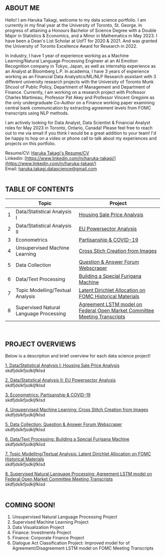 ## ABOUT ME
Hello! I am Haruka Takagi, welcome to my data science portfolio.
I am currently in my final year at the University of Toronto, St. George. In progress of attaining a Honours Bachelor of Science Degree with a Double Major in Statistics & Economics, and a Minor in Mathematics in May 2023. I have been a Dean's List Scholar at UofT for 2020 & 2021. And was granted the University of Toronto Excellence Award for Research in 2022.

In industry, I have 1 year of experience working as a Machine Learning/Natural Language Processing Engineer at an AI Emotion Recognition company in Tokyo, Japan, as well as internship experience as an Analyst at Bloomberg L.P. In academia, I have 3 years of experience working as an Financial Data Analysitcs/ML/NLP Research assistant with 3 different university research projects with the University of Toronto Munk Shcool of Public Policy, Department of Management and Department of Finance. Currently, I am working on a research project with Professor Charles Martineau, Professor Pat Akey and Professor Vincent Gregoire as the only undergraduate Co-Author on a Finance working paper examining central bank communication by extracting agreement levels from FOMC transcripts using NLP methods. 

I am actively looking for Data Analyst, Data Scientist & Financial Analyst roles for May 2023 in Toronto, Ontario, Canada! Please feel free to reach out to me via email if you think I would be a great addition to your team! I'd be happy to hop on a video or phone call to talk about my experiences and projects on this portfolio.

Resume/CV: [Haruka Takagi's Resume/CV](https://drive.google.com/file/d/1mM8XmrZHNA6VwIPC0UOvPcZ3EPfs_GVM/view?usp=sharing) <br />
Linkedin: [https://www.linkedin.com/in/haruka-takagi/](https://www.linkedin.com/in/haruka-takagi/) <br />
Email: haruka.takagi.datascience@gmail.com
<br />
<br />

## TABLE OF CONTENTS

|        | Topic        | Project           |
| ------------- |-------------|-------------|
|1| Data/Statistical Analysis I     | [Housing Sale Price Analysis](https://haruka-takagi-datascience.github.io/data_analysis_I/) |
|2| Data/Statistical Analysis II      | [EU Powersector Analysis](https://github.com/haruka-takagi-datascience/data_analysis_II) |
|3| Econometrics      | [Partisanship & COVID-19](https://haruka-takagi-datascience.github.io/econometrics/) |
|4| Unsupervised Machine Learning      | [Cross Stich Creation from Images](https://haruka-takagi-datascience.github.io/unsupervised_ml/) |
|5| Data Collection      | [Question & Answer Forum Webscraper](https://haruka-takagi-datascience.github.io/data_collection/) |
|6| Data/Text Processing      | [Building a Special Furigana Machine](https://haruka-takagi-datascience.github.io/text_processing/) |
|7| Topic Modelling/Textual Analysis      | [Latent Dirichlet Allocation on FOMC Historical Materials](https://haruka-takagi-datascience.github.io/textual_analysis/) |
|8| Supervised Natural Language Processing      | [Agreement LSTM model on Federal Open Market Committee Meeting Transcripts](https://haruka-takagi-datascience.github.io/supervised_nlp/) |

<br />

## PROJECT OVERVIEWS
Below is a description and brief overview for each data science project!

[1. Data/Statistical Analysis I: Housing Sale Price Analysis](https://haruka-takagi-datascience.github.io/data_analysis_I/)<br />
skdfjdslkfjsdkljfklsd

[2. Data/Statistical Analysis II: EU Powersector Analysis](https://github.com/haruka-takagi-datascience/data_analysis_II)<br />
skdfjdslkfjsdkljfklsd

[3. Econometrics: Partisanship & COVID-19](https://haruka-takagi-datascience.github.io/econometrics/)<br />
skdfjdslkfjsdkljfklsd

[4. Unsupervised Machine Learning: Cross Stitch Creation from Images](https://haruka-takagi-datascience.github.io/unsupervised_ml/)<br />
skdfjdslkfjsdkljfklsd

[5. Data Collection: Question & Answer Forum Webscraper](https://haruka-takagi-datascience.github.io/data_collection/)<br />
skdfjdslkfjsdkljfklsd

[6. Data/Text Processing: Building a Special Furigana Machine](https://haruka-takagi-datascience.github.io/text_processing/)<br />
skdfjdslkfjsdkljfklsd

[7. Topic Modelling/Textual Analysis: Latent Dirichlet Allocation on FOMC Historical Materials](https://haruka-takagi-datascience.github.io/textual_analysis/)<br />
skdfjdslkfjsdkljfklsd

[8. Supervised Natural Language Processing: Agreement LSTM model on Federal Open Market Committee Meeting Transcripts](https://haruka-takagi-datascience.github.io/supervised_nlp/)<br />
skdfjdslkfjsdkljfklsd
<br />
<br />

## COMING SOON!
1. Unsupervised Natural Language Processing Project
2. Supervised Machine Learning Project
3. Data Visualization Project
4. Finance: Investments Project
5. Finance: Corporate Finance Project
6. Dialogue Act Classification Project: Improved model for of Agreement/Disagreement LSTM model on FOMC Meeting Transcripts

